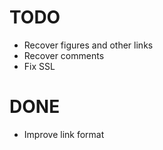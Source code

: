 # TODO

- Recover figures and other links
- Recover comments
- Fix SSL

# DONE

- Improve link format

